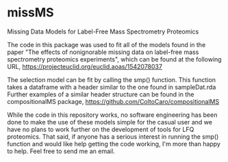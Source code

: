 # missMS
Missing Data Models for Label-Free Mass Spectrometry Proteomics

The code in this package was used to fit all of the models found in the paper 
"The effects of nonignorable missing data on label-free mass spectrometry 
proteomics experiments", which can be found at the following URL, 
https://projecteuclid.org/euclid.aoas/1542078037

The selection model can be fit by calling the smp() function.  This function 
takes a dataframe with a header similar to the one found in sampleDat.rda
Further examples of a similar header structure can be found in the 
compositionalMS package, https://github.com/ColtoCaro/compositionalMS

While the code in this repository works, no software engineering has 
been done to make the use of these models simple for the casual user and
we have no plans to work further on the development of tools for LFQ 
proteomics.  That said, if anyone has a serious interest in running the smp() 
function and would like help getting the code working, I'm more than happy to help. 
Feel free to send me an email.  
